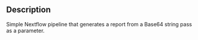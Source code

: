 ## Description

Simple Nextflow pipeline that generates a report from a Base64 string pass as a parameter.

